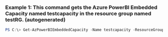 ### Example 1: This command gets the Azure PowerBI Embedded Capacity named testcapacity in the resource group named testRG. (autogenerated)
```powershell
PS C:\> Get-AzPowerBIEmbeddedCapacity -Name testcapacity -ResourceGroupName testRG
```

